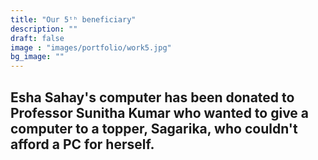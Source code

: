 ```yaml
---
title: "Our 5ᵗʰ beneficiary"
description: ""
draft: false
image : "images/portfolio/work5.jpg"
bg_image: ""
---
```

## Esha Sahay's computer has been donated to Professor Sunitha Kumar who wanted to give a computer to a topper, Sagarika, who couldn't afford a PC for herself. 
